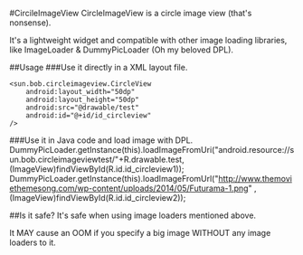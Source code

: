 #CircileImageView
CircleImageView is a circle image view (that's nonsense).

It's a lightweight widget and compatible with other image loading libraries, like ImageLoader & DummyPicLoader (Oh my beloved DPL).

##Usage
###Use it directly in a XML layout file.

    <sun.bob.circleimageview.CircleView
        android:layout_width="50dp"
        android:layout_height="50dp"
        android:src="@drawable/test"
        android:id="@+id/id_circleview"
    />

###Use it in Java code and load image with DPL.
    DummyPicLoader.getInstance(this).loadImageFromUri("android.resource://sun.bob.circleimageviewtest/"+R.drawable.test,
            (ImageView)findViewById(R.id.id_circleview1));
    DummyPicLoader.getInstance(this).loadImageFromUrl("http://www.themoviethemesong.com/wp-content/uploads/2014/05/Futurama-1.png"
                                    ,(ImageView)findViewById(R.id.id_circleview2));


##Is it safe?
It's safe when using image loaders mentioned above.

It MAY cause an OOM if you specify a big image WITHOUT any image loaders to it.
